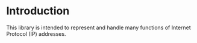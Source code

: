 # Introduction #

This library is intended to represent and handle many functions of Internet Protocol (IP) addresses.

